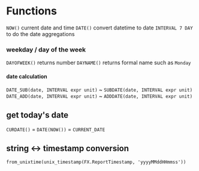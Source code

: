 # Functions
`NOW()` current date and time
`DATE()` convert datetime to date
`INTERVAL 7 DAY` to do the date aggregations

### weekday / day of the week
`DAYOFWEEK()` returns number
`DAYNAME()` returns formal name such as `Monday`

#### date calculation
`DATE_SUB(date, INTERVAL expr unit)` ~ `SUBDATE(date, INTERVAL expr unit)`
`DATE_ADD(date, INTERVAL expr unit)` ~ `ADDDATE(date, INTERVAL expr unit)`

## get today's date
`CURDATE()` = `DATE(NOW())` = `CURRENT_DATE`

 ## string <-> timestamp conversion
`from_unixtime(unix_timestamp(FX.ReportTimestamp, 'yyyyMMddHHmmss'))`